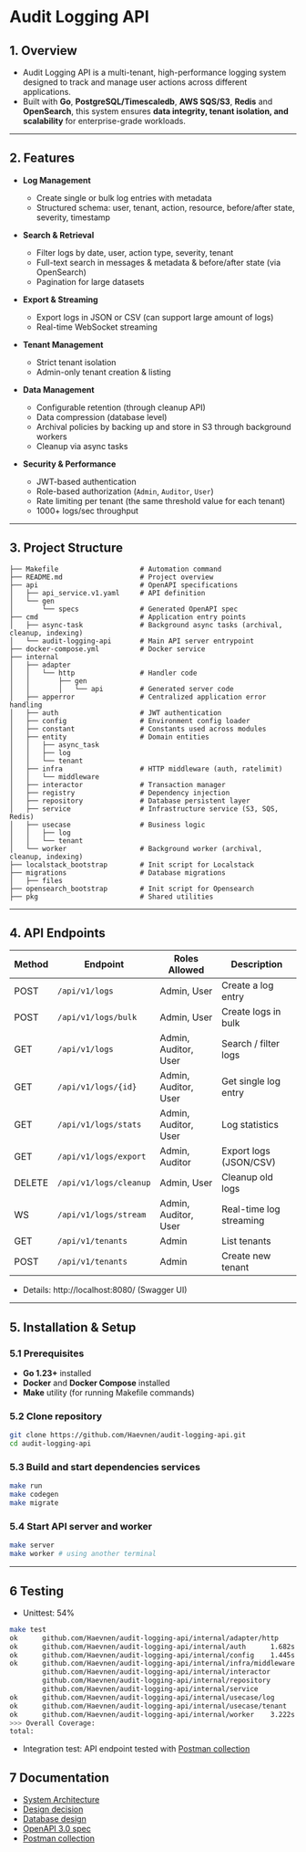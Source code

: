 # Audit Logging API  

## 1. Overview  
- Audit Logging API is a multi-tenant, high-performance logging system designed
  to track and manage user actions across different applications.
- Built with **Go**, **PostgreSQL/Timescaledb**, **AWS SQS/S3**, **Redis** and **OpenSearch**, this system ensures **data integrity, tenant isolation, and scalability** for enterprise-grade workloads.  

---

## 2. Features  
- **Log Management**  
  - Create single or bulk log entries with metadata  
  - Structured schema: user, tenant, action, resource, before/after state, severity, timestamp  

- **Search & Retrieval**  
  - Filter logs by date, user, action type, severity, tenant  
  - Full-text search in messages & metadata & before/after state (via OpenSearch)  
  - Pagination for large datasets  

- **Export & Streaming**  
  - Export logs in JSON or CSV (can support large amount of logs)
  - Real-time WebSocket streaming  

- **Tenant Management**  
  - Strict tenant isolation  
  - Admin-only tenant creation & listing  

- **Data Management**  
  - Configurable retention (through cleanup API)
  - Data compression (database level)
  - Archival policies by backing up and store in S3 through background workers
  - Cleanup via async tasks  

- **Security & Performance**  
  - JWT-based authentication  
  - Role-based authorization (`Admin`, `Auditor`, `User`)  
  - Rate limiting per tenant (the same threshold value for each tenant)
  - 1000+ logs/sec throughput  

---
## 3. Project Structure

```
├── Makefile                    # Automation command
├── README.md                   # Project overview
├── api                         # OpenAPI specifications
│   ├── api_service.v1.yaml     # API definition
│   └── gen
│       └── specs               # Generated OpenAPI spec
├── cmd                         # Application entry points
│   ├── async-task              # Background async tasks (archival, cleanup, indexing)
│   └── audit-logging-api       # Main API server entrypoint
├── docker-compose.yml          # Docker service
├── internal                    
│   ├── adapter
│   │   └── http                # Handler code
│   │       ├── gen
│   │       │   └── api         # Generated server code
│   ├── apperror                # Centralized application error handling
│   ├── auth                    # JWT authentication
│   ├── config                  # Environment config loader
│   ├── constant                # Constants used across modules
│   ├── entity                  # Domain entities
│   │   ├── async_task
│   │   ├── log
│   │   └── tenant
│   ├── infra                   # HTTP middleware (auth, ratelimit)
│   │   └── middleware
│   ├── interactor              # Transaction manager
│   ├── registry                # Dependency injection
│   ├── repository              # Database persistent layer
│   ├── service                 # Infrastructure service (S3, SQS, Redis)
│   ├── usecase                 # Business logic
│   │   ├── log
│   │   └── tenant
│   └── worker                  # Background worker (archival, cleanup, indexing)
├── localstack_bootstrap        # Init script for Localstack
├── migrations                  # Database migrations
│   ├── files
├── opensearch_bootstrap        # Init script for Opensearch
├── pkg                         # Shared utilities
```
---
## 4. API Endpoints

| Method | Endpoint               | Roles Allowed        | Description             |
| ------ | ---------------------- | -------------------- | ----------------------- |
| POST   | `/api/v1/logs`         | Admin, User          | Create a log entry      |
| POST   | `/api/v1/logs/bulk`    | Admin, User          | Create logs in bulk     |
| GET    | `/api/v1/logs`         | Admin, Auditor, User | Search / filter logs    |
| GET    | `/api/v1/logs/{id}`    | Admin, Auditor, User | Get single log entry    |
| GET    | `/api/v1/logs/stats`   | Admin, Auditor, User | Log statistics          |
| GET    | `/api/v1/logs/export`  | Admin, Auditor       | Export logs (JSON/CSV)  |
| DELETE | `/api/v1/logs/cleanup` | Admin, User          | Cleanup old logs        |
| WS     | `/api/v1/logs/stream`  | Admin, Auditor, User | Real-time log streaming |
| GET    | `/api/v1/tenants`      | Admin                | List tenants            |
| POST   | `/api/v1/tenants`      | Admin                | Create new tenant       |

- Details: http://localhost:8080/ (Swagger UI)

---
## 5. Installation & Setup

### 5.1 Prerequisites
- **Go 1.23+** installed
- **Docker** and **Docker Compose** installed
- **Make** utility (for running Makefile commands)

### 5.2 Clone repository
```bash
git clone https://github.com/Haevnen/audit-logging-api.git
cd audit-logging-api
```

### 5.3 Build and start dependencies services
```bash
make run
make codegen
make migrate
```

### 5.4 Start API server and worker
```bash
make server
make worker # using another terminal
```
---

## 6 Testing
- Unittest: 54%
```bash
make test
ok      github.com/Haevnen/audit-logging-api/internal/adapter/http      1.967s  coverage: 71.6% of statements
ok      github.com/Haevnen/audit-logging-api/internal/auth      1.682s  coverage: 89.5% of statements
ok      github.com/Haevnen/audit-logging-api/internal/config    1.445s  coverage: 55.6% of statements
ok      github.com/Haevnen/audit-logging-api/internal/infra/middleware  2.103s  coverage: 93.9% of statements
        github.com/Haevnen/audit-logging-api/internal/interactor                coverage: 0.0% of statements
        github.com/Haevnen/audit-logging-api/internal/repository                coverage: 0.0% of statements
        github.com/Haevnen/audit-logging-api/internal/service           coverage: 0.0% of statements
ok      github.com/Haevnen/audit-logging-api/internal/usecase/log       2.365s  coverage: 93.9% of statements
ok      github.com/Haevnen/audit-logging-api/internal/usecase/tenant    2.605s  coverage: 100.0% of statements
ok      github.com/Haevnen/audit-logging-api/internal/worker    3.222s  coverage: 86.6% of statements
>>> Overall Coverage:
total:                                                                                (statements)                     54.1%
```
- Integration test: API endpoint tested with [Postman
  collection](docs/Audit%20Logging%20API.postman_collection.json)

## 7 Documentation
- [System Architecture](docs/System_architecture.md)
- [Design decision](docs/Design_decision.md)
- [Database design](docs/Database_design.md)
- [OpenAPI 3.0 spec](http://localhost:8080/)
- [Postman collection](docs/Audit%20Logging%20API.postman_collection.json)